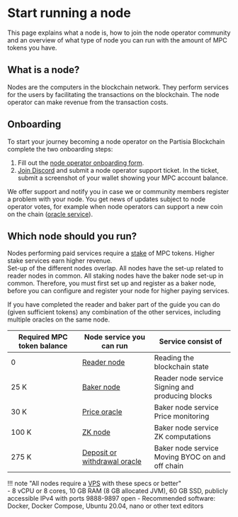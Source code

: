 # Start running a node

This page explains what a node is, how to join the node operator community and an
overview of what type of node you can run with the amount of MPC tokens you have.

## What is a node?

Nodes are the computers in the blockchain network. They perform services for the users by facilitating the transactions on the blockchain. The node operator
can make revenue from the transaction costs.

## Onboarding

To start your journey becoming a node operator on the Partisia Blockchain complete the two onboarding steps:

1. Fill out the [node operator onboarding form](https://forms.monday.com/forms/8de1fb7d3099178333db642c4d1fe640?r=euc1).
2. [Join Discord](https://discord.com/invite/KYjucw3Sad) and submit a node operator support ticket. In the ticket,
   submit a screenshot of your wallet showing your MPC account balance.

We offer support and notify you in case we or community members register a problem with your node. You get
news of updates subject to node operator votes, for example when node operators can support a new coin on the
chain ([oracle service](../pbc-fundamentals/dictionary.md#small-oracle)).

## Which node should you run?

Nodes performing paid services require a [stake](../pbc-fundamentals/dictionary.md#stakestaking) of MPC tokens. Higher
stake services earn higher revenue.    
Set-up of the different nodes overlap. All nodes have the set-up related to reader nodes in common. All staking nodes
have the baker node set-up in common. Therefore, you must first set up and register as a baker node, before you can
configure and register your node for higher paying services.

If you have completed the reader and baker part of the guide you can do (given sufficient tokens) any combination of the
other services, including multiple oracles on the same node.

| **Required MPC token balance** | **Node service you can run** | **Service consist of**                            |
|----------------------------|------------------------------|---------------------------------------------------|
| 0                          | [Reader node](run-a-reader-node.md)                  | Reading the blockchain state                      |
| 25 K                       | [Baker node](run-a-baker-node.md)                   | Reader node service<br />Signing and producing blocks                      |
| 30 K                       | [Price oracle](run-a-price-oracle-node.md)                 | Baker node service<br />Price monitoring             |
| 100 K                      | [ZK node](run-a-zk-node.md)                      | Baker node service<br />ZK computations              |
| 275 K                      | [Deposit or withdrawal oracle](run-a-deposit-or-withdrawal-oracle-node.md) | Baker node service<br />Moving BYOC on and off chain |

!!! note "All nodes require a [VPS](../pbc-fundamentals/dictionary.md#vps) with these specs or better"   
    - 8 vCPU or 8 cores, 10 GB RAM (8 GB allocated JVM), 60 GB SSD, publicly accessible IPv4 with ports 9888-9897 open 
    - Recommended software: Docker, Docker Compose, Ubuntu 20.04, nano or other text editors
